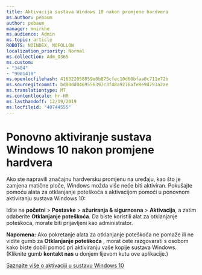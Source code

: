 ```yaml
---
title: Aktivacija sustava Windows 10 nakon promjene hardvera
ms.author: pebaum
author: pebaum
manager: mnirkhe
ms.audience: Admin
ms.topic: article
ROBOTS: NOINDEX, NOFOLLOW
localization_priority: Normal
ms.collection: Adm_O365
ms.custom:
- "3484"
- "9001418"
ms.openlocfilehash: 416322058859e0b875cfec10d60bfaa0c711e72b
ms.sourcegitcommit: bd80dd0469556397c3f48a9276afe8e9d793a2ae
ms.translationtype: MT
ms.contentlocale: hr-HR
ms.lasthandoff: 12/19/2019
ms.locfileid: "40744555"
---
```

# <a name="reactivating-windows-10-after-a-hardware-change"></a>Ponovno aktiviranje sustava Windows 10 nakon promjene hardvera

Ako ste napravili značajnu hardversku promjenu na uređaju, kao što je zamjena matične ploče, Windows možda više neće biti aktiviran. Pokušajte pomoću alata za otklanjanje poteškoća s aktivacijom pomoći u ponovnom aktiviranju sustava Windows 10:

Idite na **početni** > **Postavke** > **ažuriranja & sigurnosna** > **Aktivacija**, a zatim odaberite **Otklanjanje poteškoća**. Da biste koristili alat za otklanjanje poteškoća, morate biti prijavljeni kao administrator.

**Napomena:** Ako pokretanje alata za otklanjanje poteškoća ne pomaže ili ne vidite gumb za **Otklanjanje poteškoća** , morat ćete razgovarati s osobom kako biste dobili pomoć pri aktiviranju vaše kopije sustava Windows. (Kliknite gumb **kontakt nas** u donjem lijevom kutu ove aplikacije.)

[Saznajte više o aktivaciji u sustavu Windows 10](https://support.microsoft.com/help/12440/windows-10-activate)
